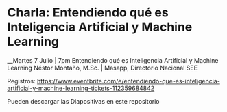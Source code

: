 # Charla: Entendiendo qué es Inteligencia Artificial y Machine Learning

__Martes 7 Julio | 7pm
Entendiendo qué es Inteligencia Artificial y Machine Learning
Néstor Montaño, M.Sc. | Masapp, Directorio Nacional SEE

Registros: https://www.eventbrite.com/e/entendiendo-que-es-inteligencia-artificial-y-machine-learning-tickets-112359684842

Pueden descargar las Diapositivas en este repositorio
